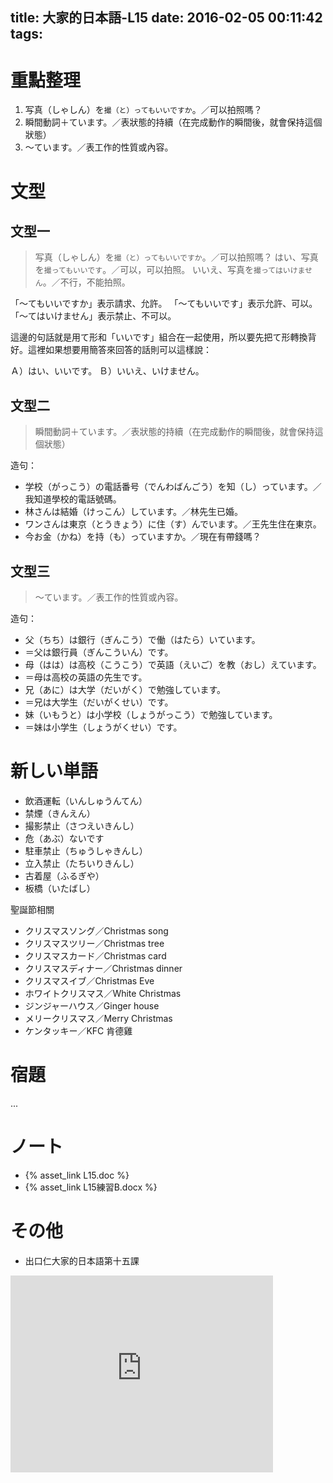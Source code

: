 title: 大家的日本語-L15
date: 2016-02-05 00:11:42
tags:
---
# 重點整理

1. 写真（しゃしん）を`撮（と）ってもいいですか`。／可以拍照嗎？
2. 瞬間動詞＋ています。／表狀態的持續（在完成動作的瞬間後，就會保持這個狀態）
3. 〜ています。／表工作的性質或內容。

<!-- more -->

# 文型

## 文型一

> 写真（しゃしん）を`撮（と）ってもいいですか`。／可以拍照嗎？
> はい、写真を`撮ってもいいです`。／可以，可以拍照。
> いいえ、写真を`撮ってはいけません`。／不行，不能拍照。

「〜てもいいですか」表示請求、允許。
「〜てもいいです」表示允許、可以。
「〜てはいけません」表示禁止、不可以。

這邊的句話就是用て形和「いいです」組合在一起使用，所以要先把て形轉換背好。這裡如果想要用簡答來回答的話則可以這樣說：

Ａ）はい、いいです。
Ｂ）いいえ、いけません。

## 文型二

> 瞬間動詞＋ています。／表狀態的持續（在完成動作的瞬間後，就會保持這個狀態）

造句：

+ 学校（がっこう）の電話番号（でんわばんごう）を知（し）っています。／我知道學校的電話號碼。
+ 林さんは結婚（けっこん）しています。／林先生已婚。
+ ワンさんは東京（とうきょう）に住（す）んでいます。／王先生住在東京。
+ 今お金（かね）を持（も）っていますか。／現在有帶錢嗎？

## 文型三

> 〜ています。／表工作的性質或內容。

造句：

+ 父（ちち）は銀行（ぎんこう）で働（はたら）いています。
+ ＝父は銀行員（ぎんこういん）です。
+ 母（はは）は高校（こうこう）で英語（えいご）を教（おし）えています。
+ ＝母は高校の英語の先生です。
+ 兄（あに）は大学（だいがく）で勉強しています。
+ ＝兄は大学生（だいがくせい）です。
+ 妹（いもうと）は小学校（しょうがっこう）で勉強しています。
+ ＝妹は小学生（しょうがくせい）です。

# 新しい単語

+ 飲酒運転（いんしゅうんてん）
+ 禁煙（きんえん）
+ 撮影禁止（さつえいきんし）
+ 危（あぶ）ないです
+ 駐車禁止（ちゅうしゃきんし）
+ 立入禁止（たちいりきんし）
+ 古着屋（ふるぎや）
+ 板橋（いたばし）

聖誕節相關

+ クリスマスソング／Christmas song
+ クリスマスツリー／Christmas tree
+ クリスマスカード／Christmas card
+ クリスマスディナー／Christmas dinner
+ クリスマスイブ／Christmas Eve
+ ホワイトクリスマス／White Christmas
+ ジンジャーハウス／Ginger house
+ メリークリスマス／Merry Christmas
+ ケンタッキー／KFC 肯德雞

# 宿題

...

# ノート

+ {% asset_link L15.doc %}
+ {% asset_link L15練習B.docx %}

# その他

+ 出口仁大家的日本語第十五課

<iframe width="420" height="315" src="https://www.youtube.com/embed/2QLKPmkB9xs" frameborder="0" allowfullscreen></iframe>
